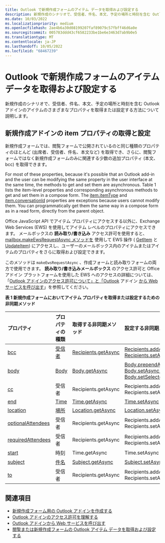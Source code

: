 ```yaml
---
title: Outlook で新規作成フォームのアイテム データを取得および設定する
description: 新規作成のシナリオで、受信者、件名、本文、予定の場所と時刻を含む Outlook アドインのアイテムのさまざまなプロパティを取得または設定します。
ms.date: 10/03/2022
ms.localizationpriority: medium
ms.openlocfilehash: 2ae4b6a30d08199207faf89079c57fbff46d6a0e
ms.sourcegitcommit: 005783ddd43cf6582233be1be6e3463d7ab9b0e5
ms.translationtype: MT
ms.contentlocale: ja-JP
ms.lasthandoff: 10/05/2022
ms.locfileid: "68467239"
---
```

# <a name="get-and-set-item-data-in-a-compose-form-in-outlook"></a>Outlook で新規作成フォームのアイテム データを取得および設定する

新規作成のシナリオで、受信者、件名、本文、予定の場所と時刻を含む Outlook アドインのアイテムのさまざまなプロパティを取得または設定する方法について説明します。

## <a name="getting-and-setting-item-properties-for-a-compose-add-in"></a>新規作成アドインの item プロパティの取得と設定

新規作成フォームでは、閲覧フォームで公開されているのと同じ種類のプロパティのほとんど (出席者、受信者、件名、本文など) を取得でき、さらに、閲覧フォームではなく新規作成フォームのみに関連する少数の追加プロパティ (本文、bcc) を取得できます。

For most of these properties, because it's possible that an Outlook add-in and the user can be modifying the same property in the user interface at the same time, the methods to get and set them are asynchronous. Table 1 lists the item-level properties and corresponding asynchronous methods to get and set them in a compose form. The  [item.itemType](/javascript/api/requirement-sets/outlook/preview-requirement-set/office.context.mailbox.item#properties) and [item.conversationId](/javascript/api/requirement-sets/outlook/preview-requirement-set/office.context.mailbox.item#properties) properties are exceptions because users cannot modify them. You can programmatically get them the same way in a compose form as in a read form, directly from the parent object.

Office JavaScript API でアイテム プロパティにアクセスする以外に、Exchange Web Services (EWS) を使用してアイテム レベルのプロパティにアクセスできます。 メールボックスの **読み取り/書き込み** アクセス許可を使用すると、 [mailbox.makeEwsRequestAsync メソッドを](/javascript/api/requirement-sets/outlook/preview-requirement-set/office.context.mailbox#methods) 使用して EWS 操作 ( [GetItem](/exchange/client-developer/web-service-reference/getitem-operation) と [UpdateItem](/exchange/client-developer/web-service-reference/updateitem-operation)) にアクセスし、ユーザーのメールボックス内のアイテムまたはアイテムのプロパティをさらに取得および設定できます。

このメソッドは `makeEwsRequestAsync` 、作成フォームと読み取りフォームの両方で使用できます。 **読み取り/書き込みメールボックス** のアクセス許可と Office アドイン プラットフォームを使用した EWS へのアクセスの詳細については、「[Outlook アドインのアクセス許可について」と「Outlook](understanding-outlook-add-in-permissions.md) アドイン [から Web サービスを呼び出す](web-services.md)」を参照してください。

**表 1 新規作成フォームにおいてアイテム プロパティを取得または設定するための非同期メソッド**

| プロパティ | プロパティの種類 | 取得する非同期メソッド | 設定する非同期メソッド |
|:-----|:-----|:-----|:-----|
|[bcc](/javascript/api/requirement-sets/outlook/preview-requirement-set/office.context.mailbox.item#properties)|[受信者](/javascript/api/outlook/office.recipients)|[Recipients.getAsync](/javascript/api/outlook/office.recipients#outlook-office-recipients-getasync-member(1))|[Recipients.addAsync](/javascript/api/outlook/office.recipients#outlook-office-recipients-addasync-member(1)), [Recipients.setAsync](/javascript/api/outlook/office.recipients#outlook-office-recipients-setasync-member(1))|
|[body](/javascript/api/requirement-sets/outlook/preview-requirement-set/office.context.mailbox.item#properties)|[Body](/javascript/api/outlook/office.body)|[Body.getAsync](/javascript/api/outlook/office.body#outlook-office-body-getasync-member(1))|[Body.prependAsync](/javascript/api/outlook/office.body#outlook-office-body-prependasync-member(1)), [Body.setAsync](/javascript/api/outlook/office.body#outlook-office-body-setasync-member(1)), [Body.setSelectedDataAsync](/javascript/api/outlook/office.body#outlook-office-body-setselecteddataasync-member(1))|
|[cc](/javascript/api/requirement-sets/outlook/preview-requirement-set/office.context.mailbox.item#properties)|受信者|Recipients.getAsync|Recipients.addAsync Recipients.setAsync|
|[end](/javascript/api/requirement-sets/outlook/preview-requirement-set/office.context.mailbox.item#properties)|[Time](/javascript/api/outlook/office.time)|[Time.getAsync](/javascript/api/outlook/office.time#outlook-office-time-getasync-member(1))|[Time.setAsync](/javascript/api/outlook/office.time#outlook-office-time-setasync-member(1))|
|[location](/javascript/api/requirement-sets/outlook/preview-requirement-set/office.context.mailbox.item#properties)|[場所](/javascript/api/outlook/office.location)|[Location.getAsync](/javascript/api/outlook/office.location#outlook-office-location-getasync-member(1))|[Location.setAsync](/javascript/api/outlook/office.location#outlook-office-location-setasync-member(1))|
|[optionalAttendees](/javascript/api/requirement-sets/outlook/preview-requirement-set/office.context.mailbox.item#properties)|受信者|Recipients.getAsync|Recipients.addAsync Recipients.setAsync|
|[requiredAttendees](/javascript/api/requirement-sets/outlook/preview-requirement-set/office.context.mailbox.item#properties)|受信者|Recipients.getAsync|Recipients.addAsync Recipients.setAsync|
|[start](/javascript/api/requirement-sets/outlook/preview-requirement-set/office.context.mailbox.item#properties)|時刻|Time.getAsync|Time.setAsync|
|[subject](/javascript/api/requirement-sets/outlook/preview-requirement-set/office.context.mailbox.item#properties)|[件名](/javascript/api/outlook/office.subject)|[Subject.getAsync](/javascript/api/outlook/office.subject#outlook-office-subject-getasync-member(1))|[Subject.setAsync](/javascript/api/outlook/office.subject#outlook-office-subject-setasync-member(1))|
|[to](/javascript/api/requirement-sets/outlook/preview-requirement-set/office.context.mailbox.item#properties)|受信者|Recipients.getAsync|Recipients.addAsync Recipients.setAsync|

## <a name="see-also"></a>関連項目

- [新規作成フォーム用の Outlook アドインを作成する](compose-scenario.md)
- [Outlook アドインのアクセス許可を理解する](understanding-outlook-add-in-permissions.md)
- [Outlook アドインから Web サービスを呼び出す](web-services.md)
- [閲覧または新規作成フォームの Outlook アイテム データを取得および設定する](item-data.md)
